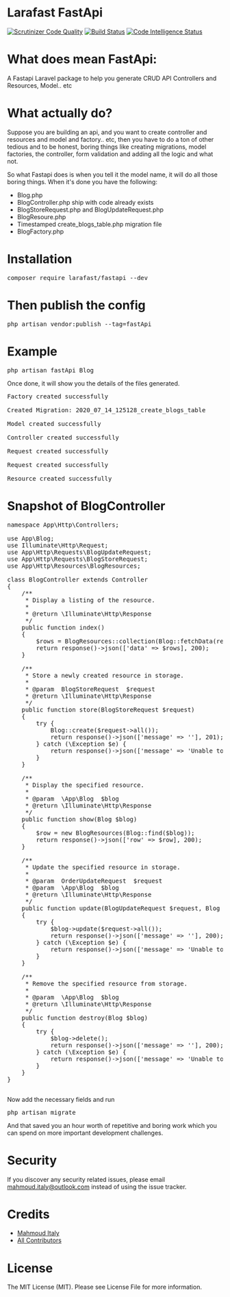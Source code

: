# Larafast FastApi
[![Scrutinizer Code Quality](https://scrutinizer-ci.com/g/Mahmoud-Italy/Larafast-fastApi/badges/quality-score.png?b=master)](https://scrutinizer-ci.com/g/Mahmoud-Italy/Larafast-fastApi/?branch=master)
[![Build Status](https://scrutinizer-ci.com/g/Mahmoud-Italy/Larafast-fastApi/badges/build.png?b=master)](https://scrutinizer-ci.com/g/Mahmoud-Italy/Larafast-fastApi/build-status/master)
[![Code Intelligence Status](https://scrutinizer-ci.com/g/Mahmoud-Italy/Larafast-fastApi/badges/code-intelligence.svg?b=master)](https://scrutinizer-ci.com/code-intelligence)

# What does mean FastApi:
A Fastapi Laravel package to help you generate CRUD API Controllers and Resources, Model.. etc

# What actually do?
Suppose you are building an api, and you want to create controller and resources and model and factory.. etc, then you have to do a ton of other tedious and to be honest, boring things like creating migrations, model factories, the controller, form validation and adding all the logic and what not.

So what Fastapi does is when you tell it the model name, it will do all those boring things. When it's done you have the following:
<ul>
    <li>Blog.php</li>
    <li>BlogController.php ship with code already exists</li>
    <li>BlogStoreRequest.php and BlogUpdateRequest.php</li>
    <li>BlogResoure.php</li>
    <li>Timestamped create_blogs_table.php migration file</li>
    <li>BlogFactory.php</li>
</ul>

# Installation
<pre>composer require larafast/fastapi --dev</pre>

# Then publish the config
<pre>php artisan vendor:publish --tag=fastApi</pre>


# Example
<pre>php artisan fastApi Blog</pre>
Once done, it will show you the details of the files generated.

<pre>
Factory created successfully

Created Migration: 2020_07_14_125128_create_blogs_table

Model created successfully

Controller created successfully

Request created successfully

Request created successfully

Resource created successfully
</pre>

# Snapshot of BlogController
<pre>
namespace App\Http\Controllers;

use App\Blog;
use Illuminate\Http\Request;
use App\Http\Requests\BlogUpdateRequest;
use App\Http\Requests\BlogStoreRequest;
use App\Http\Resources\BlogResources;

class BlogController extends Controller
{
    /**
     * Display a listing of the resource.
     *
     * @return \Illuminate\Http\Response
     */
    public function index()
    {
        $rows = BlogResources::collection(Blog::fetchData(request()->all()));
        return response()->json(['data' => $rows], 200);
    }

    /**
     * Store a newly created resource in storage.
     *
     * @param  BlogStoreRequest  $request
     * @return \Illuminate\Http\Response
     */
    public function store(BlogStoreRequest $request)
    {
        try {
            Blog::create($request->all());
            return response()->json(['message' => ''], 201);
        } catch (\Exception $e) {
            return response()->json(['message' => 'Unable to create entry, '. $e->getMessage()], 500);
        }
    }

    /**
     * Display the specified resource.
     *
     * @param  \App\Blog  $blog
     * @return \Illuminate\Http\Response
     */
    public function show(Blog $blog)
    {
        $row = new BlogResources(Blog::find($blog));
        return response()->json(['row' => $row], 200);
    }

    /**
     * Update the specified resource in storage.
     *
     * @param  OrderUpdateRequest  $request
     * @param  \App\Blog  $blog
     * @return \Illuminate\Http\Response
     */
    public function update(BlogUpdateRequest $request, Blog $blog)
    {
        try {
            $blog->update($request->all());
            return response()->json(['message' => ''], 200);
        } catch (\Exception $e) {
            return response()->json(['message' => 'Unable to update entry, '. $e->getMessage()], 500);
        }
    }

    /**
     * Remove the specified resource from storage.
     *
     * @param  \App\Blog  $blog
     * @return \Illuminate\Http\Response
     */
    public function destroy(Blog $blog)
    {
        try {
            $blog->delete();
            return response()->json(['message' => ''], 200);
        } catch (\Exception $e) {
            return response()->json(['message' => 'Unable to delete entry, '. $e->getMessage()], 500);
        }
    }
}

</pre>

Now add the necessary fields and run

<pre>php artisan migrate</pre>
And that saved you an hour worth of repetitive and boring work which you can spend on more important development challenges.

# Security
If you discover any security related issues, please email mahmoud.italy@outlook.com instead of using the issue tracker.

# Credits

  <ul>
    <li><a href="https://github.com/Mahmoud-Italy">Mahmoud Italy</a></li>
    <li><a href="https://github.com/Mahmoud-Italy/Larafast-fastApi/graphs/contributors">All Contributors</a></li>
  </ul>
  
# License
The MIT License (MIT). Please see License File for more information.
